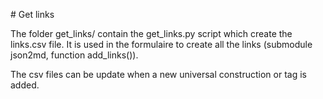 # Get links

The folder get_links/ contain the get_links.py script which create the links.csv file. It is used in the formulaire to create all the links (submodule json2md, function add_links()).

The csv files can be update when a new universal construction or tag is added.